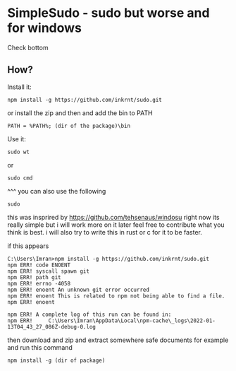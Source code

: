 # SimpleSudo - sudo but worse and for windows
Check bottom 
## How?

Install it:
```
npm install -g https://github.com/inkrnt/sudo.git
```
or install the zip and then and add the bin to PATH
```
PATH = %PATH%; (dir of the package)\bin
```
Use it:
```
sudo wt
```
or
```
sudo cmd
```
^^^
you can also use the following
```
sudo
```
this was insprired by https://github.com/tehsenaus/windosu
right now its really simple but i will work more on it later feel free to contribute what you think is best.
i will also try to write this in rust or c for it to be faster.

if this appears
```
C:\Users\Imran>npm install -g https://github.com/inkrnt/sudo.git
npm ERR! code ENOENT
npm ERR! syscall spawn git
npm ERR! path git
npm ERR! errno -4058
npm ERR! enoent An unknown git error occurred
npm ERR! enoent This is related to npm not being able to find a file.
npm ERR! enoent

npm ERR! A complete log of this run can be found in:
npm ERR!     C:\Users\Imran\AppData\Local\npm-cache\_logs\2022-01-13T04_43_27_086Z-debug-0.log
```
then download and zip and extract somewhere safe documents for example and run this command 
```
npm install -g (dir of package)
```